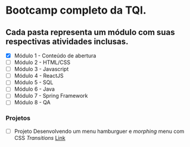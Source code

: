 # Bootcamp completo da TQI.

## Cada pasta representa um módulo com suas respectivas atividades inclusas.

- [x] Módulo 1 - Conteúdo de abertura
- [ ] Módulo 2 - HTML/CSS
- [ ] Módulo 3 - Javascript
- [ ] Módulo 4 - ReactJS
- [ ] Módulo 5 - SQL
- [ ] Módulo 6 - Java
- [ ] Módulo 7 - Spring Framework
- [ ] Módulo 8 - QA

### Projetos
- [ ] Projeto Desenvolvendo um menu hamburguer e *morphing* menu com CSS *Transitions* [Link](https://github.com/LucasSaladini/tqi_bootcamp/tree/main/menu)